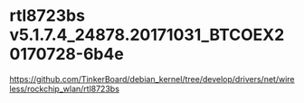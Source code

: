 # rtl8723bs v5.1.7.4_24878.20171031_BTCOEX20170728-6b4e
https://github.com/TinkerBoard/debian_kernel/tree/develop/drivers/net/wireless/rockchip_wlan/rtl8723bs
